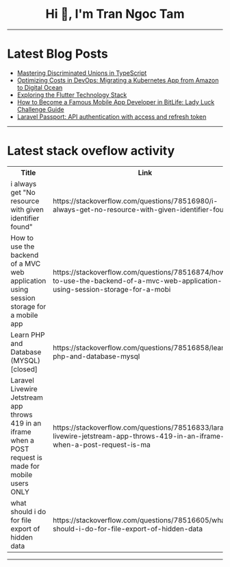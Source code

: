 <h1 align="center">Hi 👋, I'm Tran Ngoc Tam</h1>

---

# Latest Blog Posts 
<!-- BLOG-POST-LIST:START -->
- [Mastering Discriminated Unions in TypeScript](https://dev.to/antonmartyniuk/mastering-discriminated-unions-in-typescript-2e01)
- [Optimizing Costs in DevOps: Migrating a Kubernetes App from Amazon to Digital Ocean](https://dev.to/fively/optimizing-costs-in-devops-migrating-a-kubernetes-app-from-amazon-to-digital-ocean-3k90)
- [Exploring the Flutter Technology Stack](https://dev.to/n968941/exploring-the-flutter-technology-stack-5hfh)
- [How to Become a Famous Mobile App Developer in BitLife: Lady Luck Challenge Guide](https://dev.to/n968941/how-to-become-a-famous-mobile-app-developer-in-bitlife-lady-luck-challenge-guide-2ahp)
- [Laravel Passport: API authentication with access and refresh token](https://dev.to/mahmudulhsn/laravel-passport-api-authentication-with-access-and-refresh-token-16d0)
<!-- BLOG-POST-LIST:END -->

---

# Latest stack oveflow activity
<table>
  <tr><th>Title</th><th>Link</th></tr>
  <!-- STACKOVERFLOW:START --><tr><td>i always get &quot;No resource with given identifier found&quot;</td><td>https://stackoverflow.com/questions/78516980/i-always-get-no-resource-with-given-identifier-found</td></tr><tr><td>How to use the backend of a MVC web application using session storage for a mobile app</td><td>https://stackoverflow.com/questions/78516874/how-to-use-the-backend-of-a-mvc-web-application-using-session-storage-for-a-mobi</td></tr><tr><td>Learn PHP and Database &lpar;MYSQL&rpar; [closed]</td><td>https://stackoverflow.com/questions/78516858/learn-php-and-database-mysql</td></tr><tr><td>Laravel Livewire Jetstream app throws 419 in an iframe when a POST request is made for mobile users ONLY</td><td>https://stackoverflow.com/questions/78516833/laravel-livewire-jetstream-app-throws-419-in-an-iframe-when-a-post-request-is-ma</td></tr><tr><td>what should i do for file export of hidden data</td><td>https://stackoverflow.com/questions/78516605/what-should-i-do-for-file-export-of-hidden-data</td></tr><!-- STACKOVERFLOW:END -->
</table>

---


